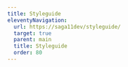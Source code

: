 ```yaml
---
title: Styleguide
eleventyNavigation:
  url: https://saga11dev/styleguide/
  target: true
  parent: main
  title: Styleguide
  order: 80
---
```


